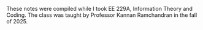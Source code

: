
These notes were compiled while I took EE 229A, Information Theory and Coding. The class was taught by Professor Kannan Ramchandran in the fall of 2025.
